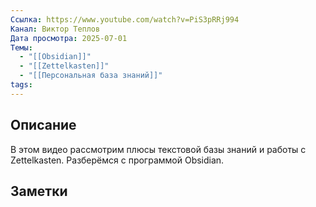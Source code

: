 ```yaml
---
Ссылка: https://www.youtube.com/watch?v=PiS3pRRj994
Канал: Виктор Теплов
Дата просмотра: 2025-07-01
Темы:
  - "[[Obsidian]]"
  - "[[Zettelkasten]]"
  - "[[Персональная база знаний]]"
tags: 
---
```

## Описание

В этом видео рассмотрим плюсы текстовой базы знаний и работы с Zettelkasten. Разберёмся с программой Obsidian.

## Заметки